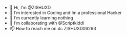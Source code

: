 - 👋 Hi, I’m @ZISHUXD
- 👀 I’m interested in Coding and Im a professional Hacker
- 🌱 I’m currently learning nothing
- 💞️ I’m  collaborating with @Scriptkiddi
- 📫 How to reach me on dc ZISHUXD#6263

<!---
ZISHUXD/ZISHUXD is a ✨ special ✨ repository because its `README.md` (this file) appears on your GitHub profile.
You can click the Preview link to take a look at your changes.
--->
